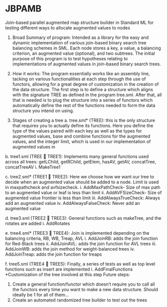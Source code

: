 # JBPAMB
Join-based parallel augmented map structure builder in Standard ML for testing different ways to allocate augmented values to nodes

1.	Broad Summary of program: Intended as a library for the easy and dynamic implementation of various join-based binary search tree balancing schemes in SML. Each node stores a key, a value, a balancing criterion, an augmented value (optional), and two subtrees. The initial purpose of this program is to test hypotheses relating to implementations of augmented values in join-based binary search trees.

2.	How it works: The program essentially works like an assembly line, tacking on various functionalities at each step through the use of functors, allowing for a great degree of customization in the creation of the data structure. The first step is to define a structure which aligns with the signature TREE as defined in the program tree.sml. After that, all that is needed is to plug the structure into a series of functors which automatically define the rest of the functions needed to form the data structure you intend on using.

3.	Stages of creating a tree
a.	tree.sml* (TREE):  this is the only structure that requires you to actually define its functions. Here you define the type of the values paired with each key as well as the types for augmented values, base and combine functions for the augmented values, and the integer limit, which is used in our implementation of augmented values in

b.	tree1.sml (TREE  TREE1): Implements many general functions used across all trees: getLChild, getRChild, getElem, hasAV, getAV, concatTree, concatTreeAV
i.	MakeTree1

c.	tree2.sml* (TREE1  TREE2): Here we choose how we want our tree to decide when an augmented value should be added to a node. Limit is used in maxpathcheck and avfsizecheck.
i.	AddMaxPathCheck- Size of max path to an augmented value or leaf is less than limit
ii.	AddAVFSizeCheck- Size of augmented value frontier is less than limit
iii.	AddAlwaysTrueCheck: Always add an augmented value
iv.	AddAlwaysFalseCheck: Never add an augmented value

d.	tree3.sml (TREE2  TREE3):  General functions such as makeTree, and the rotates are added
i.	AddRotates

e.	tree4.sml* (TREE3  TREE4): Join is implemented depending on the balancing criteria, RB, WB, Treap, AVL
i.	AddJoinRB: adds the join function for Red-Black trees
ii.	AddJoinAVL: adds the join function for AVL trees
iii.	AddJoinWB: adds the join method for weight-balanced trees
iv.	AddJoinTreap: adds the join function for treaps

f.	tree5.sml (TREE4  TREE5): Finally, a series of tests as well as top level functions such as insert are implemented
i.	AddFinalFunctions
*Customization of the tree involved at this step
Future steps:
1.	Create a general function/functor which doesn’t require you to call all the functors every time you want to make a new data structure. Should ideally be 1 for all of them…
2.	Create an automated randomized  tree builder to test out the trees

